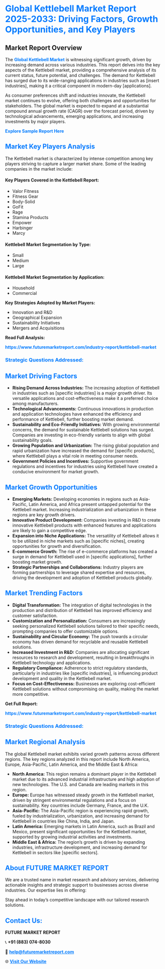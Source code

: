 <h1 style="color: #007BFF;">Global Kettlebell Market Report 2025-2033: Driving Factors, Growth Opportunities, and Key Players</h1>

<section id="overview">
<h2>Market Report Overview</h2>
<p>The <a href="https://www.futuremarketreport.com/industry-report/kettlebell-market" style="color: #007BFF; text-decoration: none;"><strong>Global Kettlebell Market</strong></a> is witnessing significant growth, driven by increasing demand across various industries. This report delves into the key aspects of the Kettlebell market, providing a comprehensive analysis of its current status, future potential, and challenges. The demand for Kettlebell has surged due to its wide-ranging applications in industries such as [insert industries], making it a critical component in modern-day [applications].</p>
<p>As consumer preferences shift and industries innovate, the Kettlebell market continues to evolve, offering both challenges and opportunities for stakeholders. The global market is expected to expand at a substantial compound annual growth rate (CAGR) over the forecast period, driven by technological advancements, emerging applications, and increasing investments by major players.</p>
</section>

<section id="overview">
<p><a href="https://www.futuremarketreport.com/request-sample/reportId=42120" style="color: #007BFF; text-decoration: none;"><strong>Explore Sample Report Here</strong></a></p>
</section>

<section id="key-players">
<h2 style="color: #007BFF;">Market Key Players Analysis</h2>
<p>The Kettlebell market is characterized by intense competition among key players striving to capture a larger market share. Some of the leading companies in the market include:</p>
<h4>Key Players Covered in the Kettlebell Report:</h4>
<ul><li>Valor Fitness</li><li>Fitness Gear</li><li>Body-Solid</li><li>GoFit</li><li>Rage</li><li>Stamina Products</li><li>Empower</li><li>Harbinger</li><li>Marcy</li></ul>
<h4>Kettlebell Market Segmentation by Type:</h4>
<ul><li>Small</li><li>Medium</li><li>Large</li></ul>

<h4>Kettlebell Market Segmentation by Application:</h4>
<ul><li>Household</li><li>Commercial</li></ul>
<p><strong>Key Strategies Adopted by Market Players:</strong></p>
<ul>
<li>Innovation and R&D</li>
<li>Geographical Expansion</li>
<li>Sustainability Initiatives</li>
<li>Mergers and Acquisitions</li>
</ul>
</section>

<section>
<p><strong>Read Full Analysis: </strong></p><a href="https://www.futuremarketreport.com/industry-report/kettlebell-market" style="color: #007BFF; text-decoration: none;"><strong>https://www.futuremarketreport.com/industry-report/kettlebell-market</strong></a>
<h3 style="color: #007BFF;">Strategic Questions Addressed:</h3>
</section>

<section id="driving-factors">
<h2 style="color: #007BFF;">Market Driving Factors</h2>
<ul>
<li><strong>Rising Demand Across Industries:</strong> The increasing adoption of Kettlebell in industries such as [specific industries] is a major growth driver. Its versatile applications and cost-effectiveness make it a preferred choice among manufacturers.</li>
<li><strong>Technological Advancements:</strong> Continuous innovations in production and application technologies have enhanced the efficiency and performance of Kettlebell, further boosting market demand.</li>
<li><strong>Sustainability and Eco-Friendly Initiatives:</strong> With growing environmental concerns, the demand for sustainable Kettlebell solutions has surged. Companies are investing in eco-friendly variants to align with global sustainability goals.</li>
<li><strong>Growing Population and Urbanization:</strong> The rising global population and rapid urbanization have increased the demand for [specific products], where Kettlebell plays a vital role in meeting consumer needs.</li>
<li><strong>Government Policies and Incentives:</strong> Supportive government regulations and incentives for industries using Kettlebell have created a conducive environment for market growth.</li>
</ul>
</section>

<section id="growth-opportunities">
<h2 style="color: #007BFF;">Market Growth Opportunities</h2>
<ul>
<li><strong>Emerging Markets:</strong> Developing economies in regions such as Asia-Pacific, Latin America, and Africa present untapped potential for the Kettlebell market. Increasing industrialization and urbanization in these regions are key growth drivers.</li>
<li><strong>Innovative Product Development:</strong> Companies investing in R&D to create innovative Kettlebell products with enhanced features and applications are likely to gain a competitive edge.</li>
<li><strong>Expansion into Niche Applications:</strong> The versatility of Kettlebell allows it to be utilized in niche markets such as [specific niches], creating opportunities for growth and diversification.</li>
<li><strong>E-commerce Growth:</strong> The rise of e-commerce platforms has created a surge in demand for Kettlebell used in [specific applications], further boosting market growth.</li>
<li><strong>Strategic Partnerships and Collaborations:</strong> Industry players are forming partnerships to leverage shared expertise and resources, driving the development and adoption of Kettlebell products globally.</li>
</ul>
</section>

<section id="trending-factors">
<h2 style="color: #007BFF;">Market Trending Factors</h2>
<ul>
<li><strong>Digital Transformation:</strong> The integration of digital technologies in the production and distribution of Kettlebell has improved efficiency and customer satisfaction.</li>
<li><strong>Customization and Personalization:</strong> Consumers are increasingly seeking personalized Kettlebell solutions tailored to their specific needs, prompting companies to offer customizable options.</li>
<li><strong>Sustainability and Circular Economy:</strong> The push towards a circular economy has driven demand for recyclable and reusable Kettlebell solutions.</li>
<li><strong>Increased Investment in R&D:</strong> Companies are allocating significant resources to research and development, resulting in breakthroughs in Kettlebell technology and applications.</li>
<li><strong>Regulatory Compliance:</strong> Adherence to strict regulatory standards, particularly in industries like [specific industries], is influencing product development and quality in the Kettlebell market.</li>
<li><strong>Focus on Cost-Effectiveness:</strong> Businesses are exploring cost-efficient Kettlebell solutions without compromising on quality, making the market more competitive.</li>
</ul>
</section>

<section>
<p><strong>Get Full Report: </strong></p><a href="https://www.futuremarketreport.com/industry-report/kettlebell-market" style="color: #007BFF; text-decoration: none;"><strong>https://www.futuremarketreport.com/industry-report/kettlebell-market</strong></a>
<h3 style="color: #007BFF;">Strategic Questions Addressed:</h3>
</section>


<section id="regional-analysis">
<h2 style="color: #007BFF;">Market Regional Analysis</h2>
<p>The global Kettlebell market exhibits varied growth patterns across different regions. The key regions analyzed in this report include North America, Europe, Asia-Pacific, Latin America, and the Middle East & Africa:</p>
<ul>
<li><strong>North America:</strong> This region remains a dominant player in the Kettlebell market due to its advanced industrial infrastructure and high adoption of new technologies. The U.S. and Canada are leading markets in this region.</li>
<li><strong>Europe:</strong> Europe has witnessed steady growth in the Kettlebell market, driven by stringent environmental regulations and a focus on sustainability. Key countries include Germany, France, and the U.K.</li>
<li><strong>Asia-Pacific:</strong> The Asia-Pacific region is experiencing rapid growth, fueled by industrialization, urbanization, and increasing demand for Kettlebell in countries like China, India, and Japan.</li>
<li><strong>Latin America:</strong> Emerging markets in Latin America, such as Brazil and Mexico, present significant opportunities for the Kettlebell market, supported by growing industrial activities and investments.</li>
<li><strong>Middle East & Africa:</strong> The region’s growth is driven by expanding industries, infrastructure development, and increasing demand for Kettlebell in sectors like [specific sectors].</li>
</ul>
</section>

<footer>
<h2 style="color: #007BFF;">About FUTURE MARKET REPORT</h2>
<p>We are a trusted name in market research and advisory services, delivering actionable insights and strategic support to businesses across diverse industries. Our expertise lies in offering:</p>

<p>Stay ahead in today’s competitive landscape with our tailored research solutions.</p>

<h2 style="color: #007BFF;">Contact Us:</h2>
<p><strong>FUTURE MARKET REPORT</strong></p>
<p>📞 <strong>+91 (883) 074-8030</strong></p>
<p>📧 <strong><a href="mailto:help@futuremarketreport.com" style="color: #007BFF;">help@futuremarketreport.com</a></strong></p>
<p>🌐 <strong><a href="https://www.futuremarketreport.com/" style="color: #007BFF;">Visit Our Website</a></strong></p>
</footer>